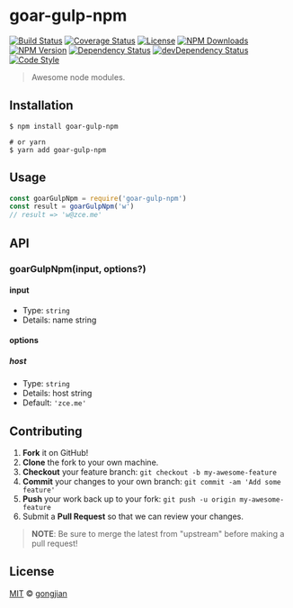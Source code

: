 # goar-gulp-npm

[![Build Status][travis-img]][travis-url]
[![Coverage Status][codecov-img]][codecov-url]
[![License][license-img]][license-url]
[![NPM Downloads][downloads-img]][downloads-url]
[![NPM Version][version-img]][version-url]
[![Dependency Status][dependency-img]][dependency-url]
[![devDependency Status][devdependency-img]][devdependency-url]
[![Code Style][style-img]][style-url]

> Awesome node modules.

## Installation

```shell
$ npm install goar-gulp-npm

# or yarn
$ yarn add goar-gulp-npm
```

## Usage

<!-- TODO: Introduction of Usage -->

```javascript
const goarGulpNpm = require('goar-gulp-npm')
const result = goarGulpNpm('w')
// result => 'w@zce.me'
```

## API

<!-- TODO: Introduction of API -->

### goarGulpNpm(input, options?)

#### input

- Type: `string`
- Details: name string

#### options

##### host

- Type: `string`
- Details: host string
- Default: `'zce.me'`

## Contributing

1. **Fork** it on GitHub!
2. **Clone** the fork to your own machine.
3. **Checkout** your feature branch: `git checkout -b my-awesome-feature`
4. **Commit** your changes to your own branch: `git commit -am 'Add some feature'`
5. **Push** your work back up to your fork: `git push -u origin my-awesome-feature`
6. Submit a **Pull Request** so that we can review your changes.

> **NOTE**: Be sure to merge the latest from "upstream" before making a pull request!

## License

[MIT](LICENSE) &copy; [gongjian](https://github.com/GjMagic/Goar-gulp-npm)



[travis-img]: https://img.shields.io/travis/com/gongjian/goar-gulp-npm
[travis-url]: https://travis-ci.com/gongjian/goar-gulp-npm
[codecov-img]: https://img.shields.io/codecov/c/github/gongjian/goar-gulp-npm
[codecov-url]: https://codecov.io/gh/gongjian/goar-gulp-npm
[license-img]: https://img.shields.io/github/license/gongjian/goar-gulp-npm
[license-url]: https://github.com/gongjian/goar-gulp-npm/blob/master/LICENSE
[downloads-img]: https://img.shields.io/npm/dm/goar-gulp-npm
[downloads-url]: https://npmjs.org/package/goar-gulp-npm
[version-img]: https://img.shields.io/npm/v/goar-gulp-npm
[version-url]: https://npmjs.org/package/goar-gulp-npm
[dependency-img]: https://img.shields.io/david/gongjian/goar-gulp-npm
[dependency-url]: https://david-dm.org/gongjian/goar-gulp-npm
[devdependency-img]: https://img.shields.io/david/dev/gongjian/goar-gulp-npm
[devdependency-url]: https://david-dm.org/gongjian/goar-gulp-npm?type=dev
[style-img]: https://img.shields.io/badge/code_style-standard-brightgreen
[style-url]: https://standardjs.com
